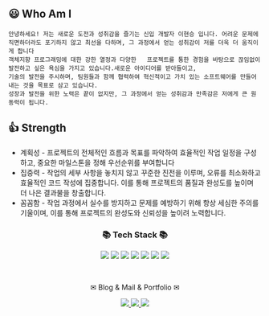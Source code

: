 
<p align="center">

##  😃 Who Am I
    안녕하세요! 저는 새로운 도전과 성취감을 즐기는 신입 개발자 이현승 입니다. 어려운 문제에 직면하더라도 포기하지 않고 최선을 다하며, 그 과정에서 얻는 성취감이 저를 더욱 더 움직이게 합니다
    객체지향 프로그래밍에 대한 강한 열정과 다양한 	프로젝트를 통한 경험을 바탕으로 끊임없이 발전하고 싶은 욕심을 가지고 있습니다.새로운 아이디어를 받아들이고,
    기술의 발전을 주시하며, 팀원들과 함께 협력하여 혁신적이고 가치 있는 소프트웨어를 만들어내는 것을 목표로 삼고 있습니다. 		
    성장과 발전을 위한 노력은 끝이 없지만, 그 과정에서 얻는 성취감과 만족감은 저에게 큰 원동력이 됩니다.





    
## 👍 Strength

* 계획성 - 프로젝트의 전체적인 흐름과 목표를 파악하여 효율적인 작업 일정을 구성하고, 중요한 마일스톤을 정해 우선순위를 부여합니다
* 집중력 - 작업의 세부 사항을 놓치지 않고 꾸준한 진전을 이루며, 오류를 최소화하고 효율적인 코드 작성에 집중합니다. 이를 통해 프로젝트의 품질과 완성도를 높이며 더 나은 결과물을 창출합니다.
* 꼼꼼함 - 작업 과정에서 실수를 방지하고 문제를 예방하기 위해 항상 세심한 주의를 기울이며, 이를 통해 프로젝트의 완성도와 신뢰성을 높이려 노력합니다.


<div align=center>
	<h3>📚 Tech Stack 📚</h3>
</div>
<p align="center" display="inline-block">
 <img src="https://img.shields.io/badge/JAVA-007396?style=for-the-badge&logo=Java&logoColor=white">&nbsp;<img src="https://img.shields.io/badge/Spring-6DB33F?style=for-the-badge&logo=Spring&logoColor=white">
<img src="https://img.shields.io/badge/JPA-green?style=for-the-badge&logo=JPA&logoColor=white">
<img src="https://img.shields.io/badge/mysql-4479A1?style=for-the-badge&logo=mysql&logoColor=white">
<img src="https://img.shields.io/badge/git-181717?style=for-the-badge&logo=github&logoColor=white">
<img src="https://img.shields.io/badge/aws_EC2-FF9900?style=for-the-badge&logo=Amazon EC2&logoColor=white">
<img src="https://img.shields.io/badge/aws_RDS-527FFF?style=for-the-badge&logo=Amazon RDS&logoColor=white">


</p><br>
<div align=center>
	<p> ✉ Blog  & Mail & Portfolio ✉</p>
</div>
<div align=center>
	<a href="https://hyse16.github.io">
		<img src="https://img.shields.io/badge/Blog-FF9800?style=flat&logo=Blogger&logoColor=white" />
	</a>
	<a href="mailto:aa3324296@naver.com">
		<img src="https://img.shields.io/badge/Mail-30B980?style=flat&logo=Gmail&logoColor=white" />
	</a>
	<a href="https://sweet-beech-4bf.notion.site/2d2e4abe641540c99d64ef3c41cf12b2">
		<img src="https://img.shields.io/badge/Notion-0000?style=flat&logo=Notion&logoColor=white" />
	</a>

</div>




	
	

